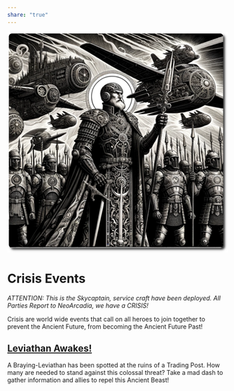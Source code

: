 ```yaml
---
share: "true"
---
```

![skycaptain-crisis](../skycaptain-crisis.png)
# Crisis Events

*ATTENTION: This is the Skycaptain, service craft have been deployed. All Parties Report to NeoArcadia, we have a CRISIS!*

Crisis are world wide events that call on all heroes to join together to prevent the Ancient Future, from becoming the Ancient Future Past!

## [Leviathan Awakes!](./Leviathan-Awakes/Leviathan-Awakes.html)

A Braying-Leviathan has been spotted at the ruins of a Trading Post. How many are needed to stand against this colossal threat? Take a mad dash to gather information and allies to repel this Ancient Beast!